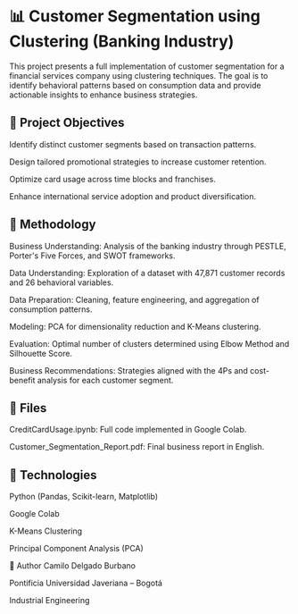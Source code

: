 # 📊 Customer Segmentation using Clustering (Banking Industry)
This project presents a full implementation of customer segmentation for a financial services company using clustering techniques. The goal is to identify behavioral patterns based on consumption data and provide actionable insights to enhance business strategies.

## 🚀 Project Objectives
Identify distinct customer segments based on transaction patterns.

Design tailored promotional strategies to increase customer retention.

Optimize card usage across time blocks and franchises.

Enhance international service adoption and product diversification.

## 🧠 Methodology
Business Understanding: Analysis of the banking industry through PESTLE, Porter's Five Forces, and SWOT frameworks.

Data Understanding: Exploration of a dataset with 47,871 customer records and 26 behavioral variables.

Data Preparation: Cleaning, feature engineering, and aggregation of consumption patterns.

Modeling: PCA for dimensionality reduction and K-Means clustering.

Evaluation: Optimal number of clusters determined using Elbow Method and Silhouette Score.

Business Recommendations: Strategies aligned with the 4Ps and cost-benefit analysis for each customer segment.

## 📁 Files
CreditCardUsage.ipynb: Full code implemented in Google Colab.

Customer_Segmentation_Report.pdf: Final business report in English.

## 📌 Technologies
Python (Pandas, Scikit-learn, Matplotlib)

Google Colab

K-Means Clustering

Principal Component Analysis (PCA)

📝 Author
Camilo Delgado Burbano 

Pontificia Universidad Javeriana – Bogotá

Industrial Engineering
